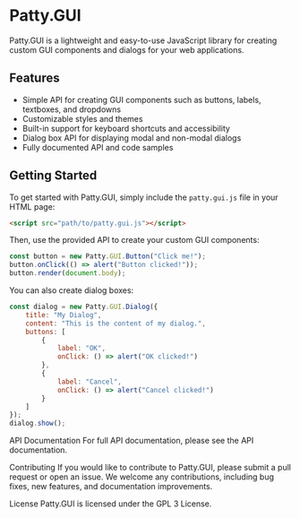 # Patty.GUI

Patty.GUI is a lightweight and easy-to-use JavaScript library for creating custom GUI components and dialogs for your web applications.

## Features

* Simple API for creating GUI components such as buttons, labels, textboxes, and dropdowns
* Customizable styles and themes
* Built-in support for keyboard shortcuts and accessibility
* Dialog box API for displaying modal and non-modal dialogs
* Fully documented API and code samples

## Getting Started

To get started with Patty.GUI, simply include the `patty.gui.js` file in your HTML page:

```html
<script src="path/to/patty.gui.js"></script>
```

Then, use the provided API to create your custom GUI components:

```javascript
const button = new Patty.GUI.Button("Click me!");
button.onClick(() => alert("Button clicked!"));
button.render(document.body);
```



You can also create dialog boxes:
```javascript
const dialog = new Patty.GUI.Dialog({
    title: "My Dialog",
    content: "This is the content of my dialog.",
    buttons: [
        {
            label: "OK",
            onClick: () => alert("OK clicked!")
        },
        {
            label: "Cancel",
            onClick: () => alert("Cancel clicked!")
        }
    ]
});
dialog.show();

```

API Documentation
For full API documentation, please see the API documentation.

Contributing
If you would like to contribute to Patty.GUI, please submit a pull request or open an issue. We welcome any contributions, including bug fixes, new features, and documentation improvements.

License
Patty.GUI is licensed under the GPL 3 License.
